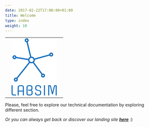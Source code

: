 ```yaml
---
date: 2017-02-22T17:00:00+01:00
title: Welcome
type: index
weight: 10
---
```


| | | |
| --- | --- | --- |
| | ![logo_squared](img/logo_square_200px.png) | |

Please, feel free to explore our technical documentation by exploring different section.

*Or you can always get back or discover our landing site* ***[here](https://labsim.github.io)*** :)

